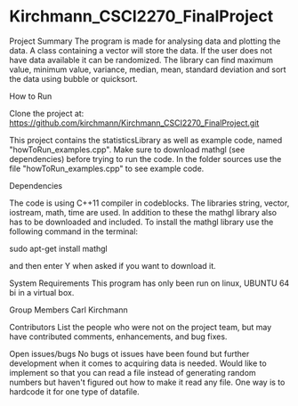 # Kirchmann_CSCI2270_FinalProject

Project	Summary
The program is made for analysing data and plotting the data. A class containing a vector will store the data.
If the user does not have data available it can be randomized. The library can find maximum value, minimum value,
variance, median, mean, standard deviation and sort the data using bubble or quicksort.


How to Run

Clone the project at:
https://github.com/kirchmann/Kirchmann_CSCI2270_FinalProject.git

This project contains the statisticsLibrary as well as example code, named "howToRun_examples.cpp". Make sure to download mathgl (see dependencies) 
before trying to run the code. In the folder sources use the file "howToRun_examples.cpp" to see example code.




Dependencies

The code is using C++11 compiler in codeblocks. The libraries string, vector, iostream, math, time are used. In addition to these the mathgl library 
also has to be downloaded and included.
To install the mathgl library use the following command in the terminal:

sudo apt-get install mathgl

and then enter Y when asked if you want to download it.


System	Requirements
This program has only been run on linux, UBUNTU 64 bi in a virtual box.


Group	Members
Carl Kirchmann


Contributors
List	the	people	who	were	not	on	the	project	team,	but	may	have	contributed	
comments,	enhancements,	and	bug	fixes.

Open issues/bugs
No bugs ot issues have been found but further development when it comes to acquiring data is needed. Would like to implement so that you can read a file instead of
 generating random numbers but haven't figured out how to make it read any file. One way is to hardcode it for one type of datafile.